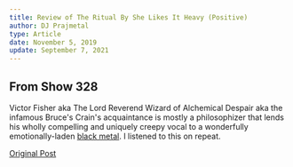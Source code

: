 ```yaml
---
title: Review of The Ritual By She Likes It Heavy (Positive)
author: DJ Prajmetal
type: Article
date: November 5, 2019
update: September 7, 2021
---
```


<post :title="title"></post>

## From Show 328


<photo src="she-likes-it-heavy.jpg" alt="She Likes It Heavy"></photo>

Victor Fisher aka The Lord Reverend Wizard of Alchemical Despair aka the infamous Bruce's Crain's acquaintance is mostly a philosophizer that lends his wholly compelling and uniquely creepy vocal to a wonderfully emotionally-laden [black metal](/the-ritual). I listened to this on repeat.

[Original Post](http://reject.libsyn.com/she-likes-it-heavy_show-328_110519)